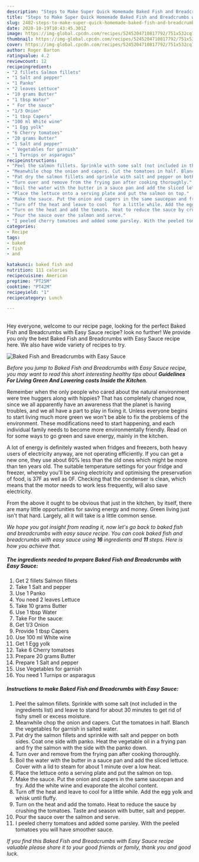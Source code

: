 ```yaml
---
description: "Steps to Make Super Quick Homemade Baked Fish and Breadcrumbs with Easy Sauce"
title: "Steps to Make Super Quick Homemade Baked Fish and Breadcrumbs with Easy Sauce"
slug: 2402-steps-to-make-super-quick-homemade-baked-fish-and-breadcrumbs-with-easy-sauce
date: 2020-10-19T10:43:45.301Z
image: https://img-global.cpcdn.com/recipes/5245204710817792/751x532cq70/baked-fish-and-breadcrumbs-with-easy-sauce-recipe-main-photo.jpg
thumbnail: https://img-global.cpcdn.com/recipes/5245204710817792/751x532cq70/baked-fish-and-breadcrumbs-with-easy-sauce-recipe-main-photo.jpg
cover: https://img-global.cpcdn.com/recipes/5245204710817792/751x532cq70/baked-fish-and-breadcrumbs-with-easy-sauce-recipe-main-photo.jpg
author: Roger Barton
ratingvalue: 4.2
reviewcount: 12
recipeingredient:
- "2 fillets Salmon fillets"
- "1 Salt and pepper"
- "1 Panko"
- "2 leaves Lettuce"
- "10 grams Butter"
- "1 tbsp Water"
- " For the sauce"
- "1/3 Onion"
- "1 tbsp Capers"
- "100 ml White wine"
- "1 Egg yolk"
- "6 Cherry tomatoes"
- "20 grams Butter"
- "1 Salt and pepper"
- " Vegetables for garnish"
- "1 Turnips or asparagus"
recipeinstructions:
- "Peel the salmon fillets. Sprinkle with some salt (not included in the ingredients list) and leave to stand for about 30 minutes to get rid of fishy smell or excess moisture."
- "Meanwhile chop the onion and capers. Cut the tomatoes in half. Blanch the vegetables for garnish in salted water."
- "Pat dry the salmon fillets and sprinkle with salt and pepper on both sides. Coat one side with panko. Heat the vegetable oil in a frying pan and fry the salmon with the side with the panko down."
- "Turn over and remove from the frying pan after cooking thoroughly."
- "Boil the water with the butter in a sauce pan and add the sliced lettuce. Cover with a lid to steam for about 1 minute over a low heat."
- "Place the lettuce onto a serving plate and put the salmon on top."
- "Make the sauce. Put the onion and capers in the same saucepan and fry. Add the white wine and evaporate the alcohol content."
- "Turn off the heat and leave to cool  for a little while. Add the egg yolk and whisk until fluffy."
- "Turn on the heat and add the tomato. Heat to reduce the sauce by crushing the tomatoes. Taste and season with butter, salt and pepper."
- "Pour the sauce over the salmon and serve."
- "I peeled cherry tomatoes and added some parsley. With the peeled tomatoes you will have smoother sauce."
categories:
- Recipe
tags:
- baked
- fish
- and

katakunci: baked fish and 
nutrition: 111 calories
recipecuisine: American
preptime: "PT25M"
cooktime: "PT42M"
recipeyield: "1"
recipecategory: Lunch

---
```

<br>
Hey everyone, welcome to our recipe page, looking for the perfect Baked Fish and Breadcrumbs with Easy Sauce recipe? look no further! We provide you only the best Baked Fish and Breadcrumbs with Easy Sauce recipe here. We also have wide variety of recipes to try.
<br>


![Baked Fish and Breadcrumbs with Easy Sauce](https://img-global.cpcdn.com/recipes/5245204710817792/751x532cq70/baked-fish-and-breadcrumbs-with-easy-sauce-recipe-main-photo.jpg)

<i>Before you jump to Baked Fish and Breadcrumbs with Easy Sauce recipe, you may want to read this short interesting healthy tips about 
<strong>Guidelines For Living Green And Lowering costs Inside the Kitchen</strong>.</i>
</br>

Remember when the only people who cared about the natural environment were tree huggers along with hippies? That has completely changed now, since we all apparently have an awareness that the planet is having troubles, and we all have a part to play in fixing it. Unless everyone begins to start living much more green we won't be able to fix the problems of the environment. These modifications need to start happening, and each individual family needs to become more environmentally friendly. Read on for some ways to go green and save energy, mainly in the kitchen.

A lot of energy is definitely wasted when fridges and freezers, both heavy users of electricity anyway, are not operating efficiently. If you can get a new one, they use about 60% less than the old ones which might be more than ten years old. The suitable temperature settings for your fridge and freezer, whereby you'll be saving electricity and optimising the preservation of food, is 37F as well as 0F. Checking that the condenser is clean, which means that the motor needs to work less frequently, will also save electricity.

From the above it ought to be obvious that just in the kitchen, by itself, there are many little opportunities for saving energy and money. Green living just isn't that hard. Largely, all it will take is a little common sense.


<i>We hope you got insight from reading it, now let's go back to baked fish and breadcrumbs with easy sauce recipe. You can cook baked fish and breadcrumbs with easy sauce using <strong>16</strong> ingredients and <strong>11</strong> steps. Here is how you achieve that.
</i>

##### The ingredients needed to prepare Baked Fish and Breadcrumbs with Easy Sauce:

1. Get 2 fillets Salmon fillets
1. Take 1 Salt and pepper
1. Use 1 Panko
1. You need 2 leaves Lettuce
1. Take 10 grams Butter
1. Use 1 tbsp Water
1. Take  For the sauce:
1. Get 1/3 Onion
1. Provide 1 tbsp Capers
1. Use 100 ml White wine
1. Get 1 Egg yolk
1. Take 6 Cherry tomatoes
1. Prepare 20 grams Butter
1. Prepare 1 Salt and pepper
1. Use  Vegetables for garnish
1. You need 1 Turnips or asparagus


##### Instructions to make Baked Fish and Breadcrumbs with Easy Sauce:

1. Peel the salmon fillets. Sprinkle with some salt (not included in the ingredients list) and leave to stand for about 30 minutes to get rid of fishy smell or excess moisture.
1. Meanwhile chop the onion and capers. Cut the tomatoes in half. Blanch the vegetables for garnish in salted water.
1. Pat dry the salmon fillets and sprinkle with salt and pepper on both sides. Coat one side with panko. Heat the vegetable oil in a frying pan and fry the salmon with the side with the panko down.
1. Turn over and remove from the frying pan after cooking thoroughly.
1. Boil the water with the butter in a sauce pan and add the sliced lettuce. Cover with a lid to steam for about 1 minute over a low heat.
1. Place the lettuce onto a serving plate and put the salmon on top.
1. Make the sauce. Put the onion and capers in the same saucepan and fry. Add the white wine and evaporate the alcohol content.
1. Turn off the heat and leave to cool  for a little while. Add the egg yolk and whisk until fluffy.
1. Turn on the heat and add the tomato. Heat to reduce the sauce by crushing the tomatoes. Taste and season with butter, salt and pepper.
1. Pour the sauce over the salmon and serve.
1. I peeled cherry tomatoes and added some parsley. With the peeled tomatoes you will have smoother sauce.


<i>If you find this Baked Fish and Breadcrumbs with Easy Sauce recipe valuable please share it to your good friends or family, thank you and good luck.</i>
